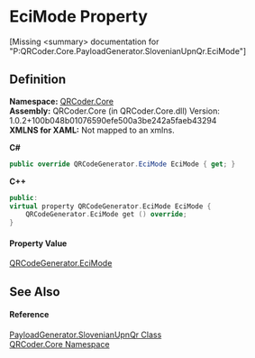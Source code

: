 # EciMode Property


\[Missing &lt;summary&gt; documentation for "P:QRCoder.Core.PayloadGenerator.SlovenianUpnQr.EciMode"\]



## Definition
**Namespace:** <a href="N_QRCoder_Core.md">QRCoder.Core</a>  
**Assembly:** QRCoder.Core (in QRCoder.Core.dll) Version: 1.0.2+100b048b01076590efe500a3be242a5faeb43294  
**XMLNS for XAML:** Not mapped to an xmlns.

**C#**
``` C#
public override QRCodeGenerator.EciMode EciMode { get; }
```
**C++**
``` C++
public:
virtual property QRCodeGenerator.EciMode EciMode {
	QRCodeGenerator.EciMode get () override;
}
```



#### Property Value
<a href="T_QRCoder_Core_QRCodeGenerator_EciMode.md">QRCodeGenerator.EciMode</a>

## See Also


#### Reference
<a href="T_QRCoder_Core_PayloadGenerator_SlovenianUpnQr.md">PayloadGenerator.SlovenianUpnQr Class</a>  
<a href="N_QRCoder_Core.md">QRCoder.Core Namespace</a>  
